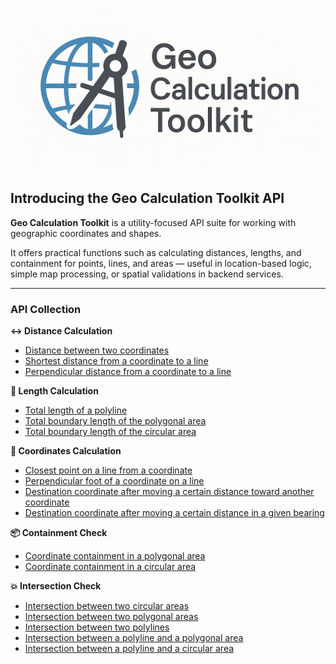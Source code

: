 ![total-boundary-length-of-the-circular-area](./detail/img/geo-calculation-toolkit-api-logo.jpeg)

## Introducing the Geo Calculation Toolkit API

**Geo Calculation Toolkit** is a utility-focused API suite for working with geographic coordinates and shapes.

It offers practical functions such as calculating distances, lengths, and containment for points, lines, and areas — useful in location-based logic, simple map processing, or spatial validations in backend services.

---

### API Collection

**↔️ Distance Calculation**

- [Distance between two coordinates](./detail/distance-between-two-coordinates.md)
- [Shortest distance from a coordinate to a line](./detail/shortest-distance-from-a-coordinate-to-a-line.md)
- [Perpendicular distance from a coordinate to a line](./detail/perpendicular-distance-from-a-coordinate-to-a-line.md)

**📏 Length Calculation**

- [Total length of a polyline](./detail/total-length-of-a-polyline.md)
- [Total boundary length of the polygonal area](./detail/total-boundary-length-of-the-polygonal-area.md)
- [Total boundary length of the circular area](./detail/total-boundary-length-of-the-circular-area.md)

**📍 Coordinates Calculation**

- [Closest point on a line from a coordinate](./detail/closest-point-on-a-line-from-a-coordinate.md)
- [Perpendicular foot of a coordinate on a line](./detail/perpendicular-foot-of-a-coordinate-on-a-line.md)
- [Destination coordinate after moving a certain distance toward another coordinate](./detail/destination-coordinate-after-moving-a-certain-distance-toward-another-coordinate.md)
- [Destination coordinate after moving a certain distance in a given bearing](./detail/destination-coordinate-after-moving-a-certain-distance-in-a-given-bearing.md)

**📦 Containment Check**

- [Coordinate containment in a polygonal area](./detail/coordinate-containment-in-a-polygonal-area.md)
- [Coordinate containment in a circular area](./detail/coordinate-containment-in-a-circular-area.md)

**💥 Intersection Check**

- [Intersection between two circular areas](./detail/intersection-between-two-circular-areas.md)
- [Intersection between two polygonal areas](./detail/intersection-between-two-polygonal-areas.md)
- [Intersection between two polylines](./detail/intersection-between-two-polylines.md)
- [Intersection between a polyline and a polygonal area](./detail/intersection-between-a-polyline-and-a-polygonal-area.md)
- [Intersection between a polyline and a circular area](./detail/intersection-between-a-polyline-and-a-circular-area.md)
